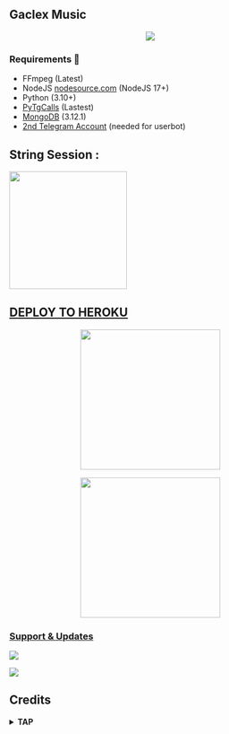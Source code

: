 <h2 align="centre">Gaclex Music</h2>

<p align="center">
  <img src="https://telegra.ph/file/3ad3d6d5b36eb47f9dd21.jpg">
</p>

<h3>Requirements 📝</h3>

- FFmpeg (Latest)
- NodeJS [nodesource.com](https://nodesource.com/) (NodeJS 17+)
- Python (3.10+)
- [PyTgCalls](https://github.com/pytgcalls/pytgcalls) (Lastest)
- [MongoDB](https://cloud.mongodb.com/) (3.12.1)
- [2nd Telegram Account](https://telegram.org/blog/themes-accounts#multiple-accounts) (needed for userbot)


## String Session :
<p align="left"><a href="https://t.me/gaclexstringbot"><img src="https://img.shields.io/badge/Generate%20String%20Session-grey?style=for-the-flat&logo=telegram" width="210" height"34.45" /</a></p>

## DEPLOY TO HEROKU
<p align="center">
<a href="https://dashboard.heroku.com/new?template=https://github.com/Gaclexxx/GaclexMusic.git"><img src="https://img.shields.io/badge/Deploy%20To%20Heroku-blueviolet?style=for-the-badge&logo=heroku" width="250""/</a>  </p>

<p align="center">
<a href= "https://telegram.dog/XTZ_HerokuBot?start=R2FjbGV4eHgvR2FjbGV4TXVzaWMgZ2FjbGV4"><img src="https://img.shields.io/badge/Deploy%20Via%20Telegram-blue?style=for-the-badge&logo=telegram" width="250""/</a>  </p>

  
### Support & Updates 
<p align="left">
<a href="https://t.me/gaclexxa"><img src="https://img.shields.io/badge/Join-Group%20Support-orange.svg?style=for-the-badge&logo=Telegram"></a></p>

<p align="left">
<a href="https://t.me/gaclexx"><img src="https://img.shields.io/badge/Join-Updates%20Channel-orange.svg?style=for-the-badge&logo=Telegram"></a>
</p>
  
## Credits
  
  </details>
  
  <details>
<summary><b> TAP </b></summary>
<br>

- [Yukki Music](https://github.com/TeamYukki/YukkiMusicBot)
    
